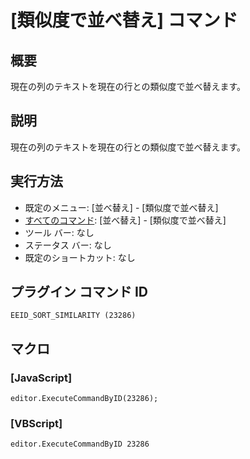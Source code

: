 # \[類似度で並べ替え\] コマンド

## 概要

現在の列のテキストを現在の行との類似度で並べ替えます。

## 説明

現在の列のテキストを現在の行との類似度で並べ替えます。

## 実行方法

- 既定のメニュー: \[並べ替え\] \- \[類似度で並べ替え\]
- [すべてのコマンド](../../glossary/allcommands): \[並べ替え\] \- \[類似度で並べ替え\]
- ツール バー: なし
- ステータス バー: なし
- 既定のショートカット: なし

## プラグイン コマンド ID

```
EEID_SORT_SIMILARITY (23286)```

## マクロ

### \[JavaScript\]

```
editor.ExecuteCommandByID(23286);
```

### \[VBScript\]

```
editor.ExecuteCommandByID 23286
```
